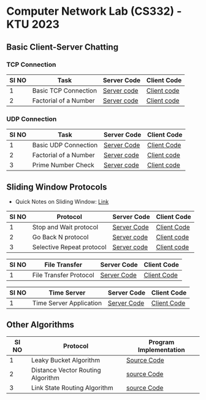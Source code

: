 # Computer Network Lab (CS332) - KTU 2023

## Basic Client-Server Chatting

### TCP Connection

| SI NO | Task                    | Server Code                                         | Client Code                                         |
|-------|-------------------------|-----------------------------------------------------|-----------------------------------------------------|
| 1     | Basic TCP Connection    | [Server code](tcp/Basic_connection/server.c)   | [Client code](tcp/Basic_connection/client.c)     |
| 2     | Factorial of a Number   | [Server code](tcp/factorial/server.c) | [Client code](tcp/factorial/client.c)   |

### UDP Connection

| SI NO | Task                    | Server Code                                         | Client Code                                         |
|-------|-------------------------|-----------------------------------------------------|-----------------------------------------------------|
| 1     | Basic UDP Connection    |  [Server Code](udp/Basic_connection/server.c)     | [Client Code](udp/Basic_connection/client.c)    |
| 2     | Factorial of a Number   |  [Server code](udp/factorial/server.c) | [Client code](udp/factorial/client.c)    |
| 3     | Prime Number Check  |  [Server code](udp/prime_number/server.c) | [Client code](udp/prime_number/client.c)    |

## Sliding Window Protocols

* Quick Notes on Sliding Window:  [Link](sliding_window_protocol/BasicNotes.md)

| SI NO | Protocol        | Server Code                                         | Client Code                                         |
|-------|-----------------|-----------------------------------------------------|-----------------------------------------------------|
| 1     | Stop and Wait protocol  | [Server Code](sliding_window_protocol/stop_and_wait/server.c) | [Client Code](sliding_window_protocol/stop_and_wait/client.c)  |
| 2     | Go Back N protocol  | [Server code](sliding_window_protocol/go_back_N/server.c) | [Client code](sliding_window_protocol/go_back_N/client.c)   |
| 3     | Selective Repeat protocol| [Server code](sliding_window_protocol/selective_repeat/server.c) | [Client code](sliding_window_protocol/selective_repeat/client.c) |

| SI NO | File Transfer     | Server Code                                         | Client Code                                         |
|-------|-----------------|-----------------------------------------------------|-----------------------------------------------------|
| 1     | File Transfer Protocol  | [Server Code](file_transfer/server.c) | [Client Code](file_transfer/client.c)  |

| SI NO | Time Server    | Server Code                                         | Client Code                                         |
|-------|-----------------|-----------------------------------------------------|-----------------------------------------------------|
| 1     | Time Server Application | [Server Code](time_server_application/server.c) | [Client Code](time_server_application/client.c)  |

## Other Algorithms

| SI NO | Protocol        | Program Implementation| 
|-------|-----------------|-----------------------------------------------------|
| 1     | Leaky Bucket Algorithm | [Source Code](other/leaky_bucket.c) | 
| 2     | Distance Vector Routing Algorithm | [source Code](other/distance_vector_routing.c) |
| 3     | Link State Routing Algorithm | [source Code](other/link_state_routing.c) |


